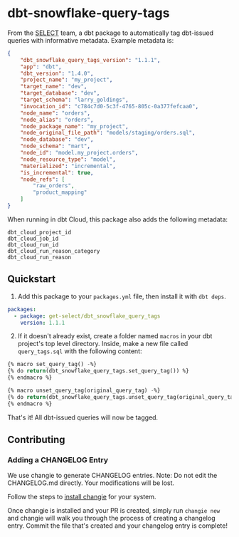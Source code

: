 # dbt-snowflake-query-tags

From the [SELECT](https://select.dev) team, a dbt package to automatically tag dbt-issued queries with informative metadata. Example metadata is:

```json
{
    "dbt_snowflake_query_tags_version": "1.1.1",
    "app": "dbt",
    "dbt_version": "1.4.0",
    "project_name": "my_project",
    "target_name": "dev",
    "target_database": "dev",
    "target_schema": "larry_goldings",
    "invocation_id": "c784c7d0-5c3f-4765-805c-0a377fefcaa0",
    "node_name": "orders",
    "node_alias": "orders",
    "node_package_name": "my_project",
    "node_original_file_path": "models/staging/orders.sql",
    "node_database": "dev",
    "node_schema": "mart",
    "node_id": "model.my_project.orders",
    "node_resource_type": "model",
    "materialized": "incremental",
    "is_incremental": true,
    "node_refs": [
        "raw_orders",
        "product_mapping"
    ]
}
```

When running in dbt Cloud, this package also adds the following metadata:
```
dbt_cloud_project_id
dbt_cloud_job_id
dbt_cloud_run_id
dbt_cloud_run_reason_category
dbt_cloud_run_reason
```

## Quickstart

1. Add this package to your `packages.yml` file, then install it with `dbt deps`.

```yaml
packages:
  - package: get-select/dbt_snowflake_query_tags
    version: 1.1.1
```

2. If it doesn't already exist, create a folder named `macros` in your dbt project's top level directory. Inside, make a new file called `query_tags.sql` with the following content:

```sql
{% macro set_query_tag() -%}
{% do return(dbt_snowflake_query_tags.set_query_tag()) %}
{% endmacro %}

{% macro unset_query_tag(original_query_tag) -%}
{% do return(dbt_snowflake_query_tags.unset_query_tag(original_query_tag)) %}
{% endmacro %}
```

That's it! All dbt-issued queries will now be tagged.

## Contributing

### Adding a CHANGELOG Entry
We use changie to generate CHANGELOG entries. Note: Do not edit the CHANGELOG.md directly. Your modifications will be lost.

Follow the steps to [install changie](https://changie.dev/guide/installation/) for your system.

Once changie is installed and your PR is created, simply run `changie new` and changie will walk you through the process of creating a changelog entry. Commit the file that's created and your changelog entry is complete!
